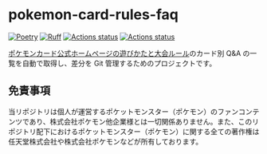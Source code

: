 # pokemon-card-rules-faq

[![Poetry](https://img.shields.io/endpoint?url=https://python-poetry.org/badge/v0.json)](https://python-poetry.org/)
[![Ruff](https://img.shields.io/endpoint?url=https://raw.githubusercontent.com/astral-sh/ruff/main/assets/badge/v2.json)](https://github.com/astral-sh/ruff)
[![Actions status](https://github.com/norikmb/pokemon-card-rules-faq/actions/workflows/ruff-action.yml/badge.svg)](https://github.com/norikmb/pokemon-card-rules-faq/actions)
[![Actions status](https://github.com/norikmb/pokemon-card-rules-faq/actions/workflows/update-faq.yml/badge.svg)](https://github.com/norikmb/pokemon-card-rules-faq/actions)

[ポケモンカード公式ホームページの遊びかたと大会ルール](https://www.pokemon-card.com/rules/)のカード別 Q&A の一覧を自動で取得し、差分を Git 管理するためのプロジェクトです。

## 免責事項

当リポジトリは個人が運営するポケットモンスター（ポケモン）のファンコンテンツであり、株式会社ポケモン他企業様とは一切関係ありません。また、このリポジトリ配下におけるポケットモンスター（ポケモン）に関する全ての著作権は任天堂株式会社や株式会社ポケモンなどが所有しております。
